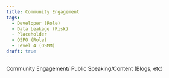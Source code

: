 ```yaml
---
title: Community Engagement
tags: 
  - Developer (Role)
  - Data Leakage (Risk)
  - Placeholder
  - OSPO (Role)
  - Level 4 (OSMM)
draft: true
---
```


Community Engagement/ Public Speaking/Content (Blogs, etc)

